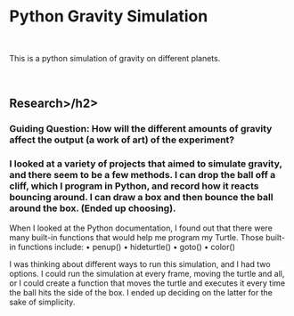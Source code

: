 <h1>Python Gravity Simulation</h1>

<br>

This is a python simulation of gravity on different planets.

<br>

<h2>Research>/h2>

<h3>Guiding Question: How will the different amounts of gravity affect the output (a work of art) of the experiment?</h2>

<h3>I looked at a variety of projects that aimed to simulate gravity, and there seem to be a few methods. I can drop the ball off a cliff, which I program in Python, and record how it reacts bouncing around. I can draw a box and then bounce the ball around the box. (Ended up choosing).</h3>

When I looked at the Python documentation, I found out that there were many built-in functions that would help me program my Turtle. Those built-in functions include:
• penup()
• hideturtle()
• goto()
• color()

I was thinking about different ways to run this simulation, and I had two options. I could run the simulation at every frame, moving the turtle and all, or I could create a function that moves the turtle and executes it every time the ball hits the side of the box. I ended up deciding on the latter for the sake of simplicity.
